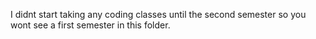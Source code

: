 I didnt start taking any coding classes until the second semester so you wont see a first semester in this folder. 
